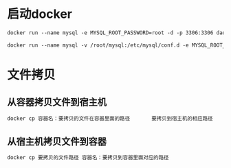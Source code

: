 # 启动docker

```dockerfile
docker run --name mysql -e MYSQL_ROOT_PASSWORD=root -d -p 3306:3306 daocloud.io/library/mysql:latest

docker run --name mysql -v /root/mysql:/etc/mysql/conf.d -e MYSQL_ROOT_PASSWORD=root --privileged=true -d -p 3306:3306 daocloud.io/library/mysql:latest
```

# 文件拷贝

## 从容器拷贝文件到宿主机

```dockerfile
docker cp 容器名：要拷贝的文件在容器里面的路径       要拷贝到宿主机的相应路径
```

## 从宿主机拷贝文件到容器

```dockerfile
docker cp 要拷贝的文件路径 容器名：要拷贝到容器里面对应的路径
```

